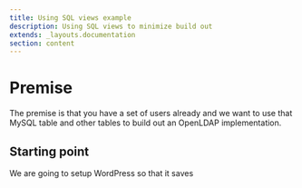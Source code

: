 ```yaml
---
title: Using SQL views example
description: Using SQL views to minimize build out
extends: _layouts.documentation
section: content
---
```


# Premise 

The premise is that you have a set of users already and we want to use that MySQL table and other tables to build out an OpenLDAP implementation.

## Starting point

We are going to setup WordPress so that it saves 
